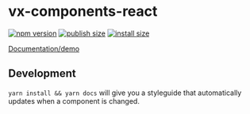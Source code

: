 # vx-components-react
[![npm version](https://badgen.net/npm/v/vx-components-react)](https://www.npmjs.com/package/vx-components-react)
[![publish size](https://badgen.net/packagephobia/publish/vx-components-react)](https://packagephobia.now.sh/result?p=vx-components-react)
[![install size](https://badgen.net/packagephobia/install/vx-components-react)](https://packagephobia.now.sh/result?p=vx-components-react)

[Documentation/demo](https://vx-components-react.netlify.com/)

## Development
`yarn install && yarn docs` will give you a styleguide that automatically updates when a component is changed.
